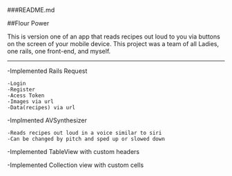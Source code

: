 ###README.md

##Flour Power

This is version one of an app that reads recipes out loud to you via buttons on the screen of your mobile device. This project was a team of all Ladies, one rails, one front-end, and myself.

---

-Implemented Rails Request
	
	-Login
	-Register
	-Acess Token
	-Images via url
	-Data(recipes) via url
	
-Implmented AVSynthesizer

	-Reads recipes out loud in a voice similar to siri
	-Can be changed by pitch and sped up or slowed down
	
-Implemented TableView with custom headers

-Implemented Collection view with custom cells